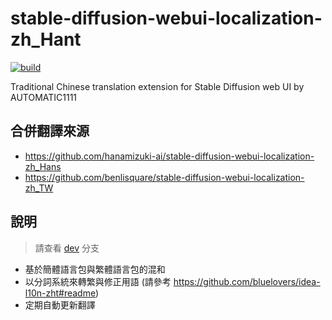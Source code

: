 # stable-diffusion-webui-localization-zh_Hant

[![build](https://github.com/bluelovers/stable-diffusion-webui-localization-zh_Hant/actions/workflows/build.yml/badge.svg?branch=dev)](https://github.com/bluelovers/stable-diffusion-webui-localization-zh_Hant/actions/workflows/build.yml)

Traditional Chinese translation extension for Stable Diffusion web UI by AUTOMATIC1111

## 合併翻譯來源

- https://github.com/hanamizuki-ai/stable-diffusion-webui-localization-zh_Hans
- https://github.com/benlisquare/stable-diffusion-webui-localization-zh_TW

## 說明

> 請查看 [dev](https://github.com/bluelovers/stable-diffusion-webui-localization-zh_Hant/tree/dev) 分支

- 基於簡體語言包與繁體語言包的混和
- 以分詞系統來轉繁與修正用語 (請參考 https://github.com/bluelovers/idea-l10n-zht#readme)
- 定期自動更新翻譯
